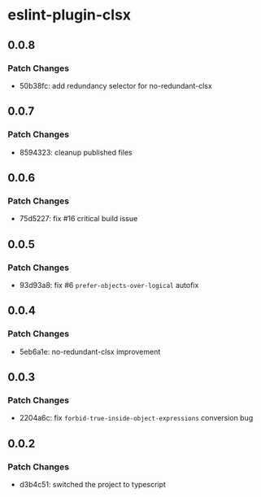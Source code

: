 # eslint-plugin-clsx

## 0.0.8

### Patch Changes

-   50b38fc: add redundancy selector for no-redundant-clsx

## 0.0.7

### Patch Changes

-   8594323: cleanup published files

## 0.0.6

### Patch Changes

-   75d5227: fix #16 critical build issue

## 0.0.5

### Patch Changes

-   93d93a8: fix #6 `prefer-objects-over-logical` autofix

## 0.0.4

### Patch Changes

-   5eb6a1e: no-redundant-clsx improvement

## 0.0.3

### Patch Changes

-   2204a6c: fix `forbid-true-inside-object-expressions` conversion bug

## 0.0.2

### Patch Changes

-   d3b4c51: switched the project to typescript

